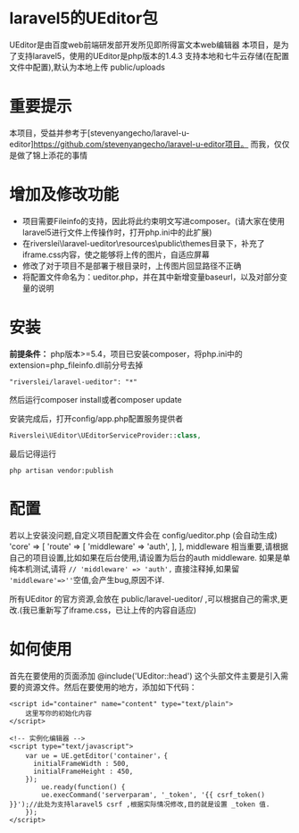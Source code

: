 # laravel5的UEditor包
UEditor是由百度web前端研发部开发所见即所得富文本web编辑器
本项目，是为了支持laravel5，使用的UEditor是php版本的1.4.3
支持本地和七牛云存储(在配置文件中配置),默认为本地上传 public/uploads

# 重要提示
本项目，受益并参考于[stevenyangecho/laravel-u-editor]https://github.com/stevenyangecho/laravel-u-editor项目。
而我，仅仅是做了锦上添花的事情


# 增加及修改功能
* 项目需要Fileinfo的支持，因此将此约束明文写进composer。(请大家在使用laravel5进行文件上传操作时，打开php.ini中的此扩展)
* 在riverslei\laravel-ueditor\resources\public\themes目录下，补充了iframe.css内容，使之能够将上传的图片，自适应屏幕
* 修改了对于项目不是部署于根目录时，上传图片回显路径不正确
* 将配置文件命名为：ueditor.php，并在其中新增变量baseurl，以及对部分变量的说明


# 安装
**前提条件：** php版本>=5.4，项目已安装composer，将php.ini中的extension=php_fileinfo.dll前分号去掉
```composer
"riverslei/laravel-ueditor": "*"
```
然后运行composer install或者composer update

安装完成后，打开config/app.php配置服务提供者
```php
Riverslei\UEditor\UEditorServiceProvider::class,
```
最后记得运行
```artisan
php artisan vendor:publish
```

# 配置
若以上安装没问题,自定义项目配置文件会在 config/ueditor.php  (会自动生成)
        'core' => [
            'route' => [
                'middleware' => 'auth',
            ],
        ],
  middleware 相当重要,请根据自己的项目设置,比如如果在后台使用,请设置为后台的auth middleware.
  如果是单纯本机测试,请将 
  `// 'middleware' => 'auth',` 直接注释掉,如果留 `'middleware'=>''`空值,会产生bug,原因不详.
 
 所有UEditor 的官方资源,会放在 public/laravel-ueditor/ ,可以根据自己的需求,更改.(我已重新写了iframe.css，已让上传的内容自适应)
 
 
 # 如何使用
 首先在要使用的页面添加
 @include('UEditor::head')
 这个头部文件主要是引入需要的资源文件。然后在要使用的地方，添加如下代码：
 <!-- 加载编辑器的容器 -->
    <script id="container" name="content" type="text/plain">
        这里写你的初始化内容
    </script>

    <!-- 实例化编辑器 -->
    <script type="text/javascript">
        var ue = UE.getEditor('container'，{
          initialFrameWidth : 500,
          initialFrameHeight : 450,
        });
            ue.ready(function() {
            ue.execCommand('serverparam', '_token', '{{ csrf_token() }}');//此处为支持laravel5 csrf ,根据实际情况修改,目的就是设置 _token 值.    
        });
    </script>

